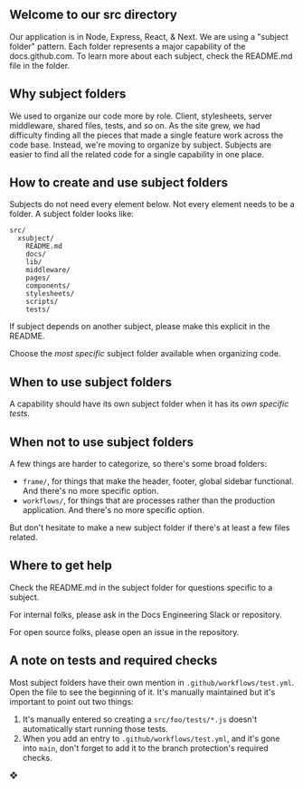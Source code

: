 ## Welcome to our src directory

Our application is in Node, Express, React, & Next. We are using a "subject folder" pattern. Each folder represents a major capability of the docs.github.com. To learn more about each subject, check the README.md file in the folder.

## Why subject folders

We used to organize our code more by role. Client, stylesheets, server middleware, shared files, tests, and so on. As the site grew, we had difficulty finding all the pieces that made a single feature work across the code base. Instead, we're moving to organize by subject. Subjects are easier to find all the related code for a single capability in one place.

## How to create and use subject folders

Subjects do not need every element below. Not every element needs to be a folder. A subject folder looks like:

```
src/
  xsubject/
    README.md
    docs/
    lib/
    middleware/
    pages/
    components/
    stylesheets/
    scripts/
    tests/
```

If subject depends on another subject, please make this explicit in the README.

Choose the _most specific_ subject folder available when organizing code.

## When to use subject folders

A capability should have its own subject folder when it has its _own specific tests_.

## When not to use subject folders

A few things are harder to categorize, so there's some broad folders:

- `frame/`, for things that make the header, footer, global sidebar functional. And there's no more specific option.
- `workflows/`, for things that are processes rather than the production application. And there's no more specific option.

But don't hesitate to make a new subject folder if there's at least a few files related.

## Where to get help

Check the README.md in the subject folder for questions specific to a subject.

For internal folks, please ask in the Docs Engineering Slack or repository.

For open source folks, please open an issue in the repository.

## A note on tests and required checks

Most subject folders have their own mention in `.github/workflows/test.yml`.
Open the file to see the beginning of it. It's manually maintained but
it's important to point out two things:

1. It's manually entered so creating a `src/foo/tests/*.js` doesn't
   automatically start running those tests.
1. When you add an entry to `.github/workflows/test.yml`, and it's
   gone into `main`, don't forget to add it to the branch protection's
   required checks.

❖
